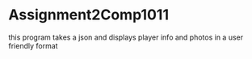 # Assignment2Comp1011
this program takes a json and displays player info and photos in a user friendly format
